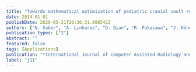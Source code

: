 ```yaml
---
title: "Towards mathematical optimization of pediatric cranial vault remodeling"
date: 2014-01-01
publishDate: 2020-05-21T20:36:31.088542Z
authors: ["N. Saber", "A. Linhares", "D. Qian", "R. Fukasawa", "J. Könemann", "J. Drake", "J. Phillips"]
publication_types: ["2"]
abstract: ""
featured: false
tags: [Applications]
publication: "*International Journal of Computer Assisted Radiology and Surgery*, vol 9((Suppl 1)), pp.191-192, 2014" 
label: "j11"
---
```


